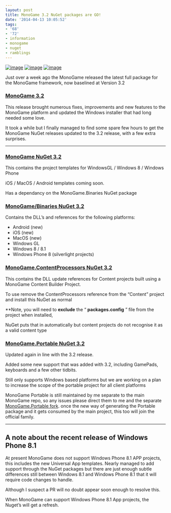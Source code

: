 ```yaml
---
layout: post
title: MonoGame 3.2 NuGet packages are GO!
date: '2014-04-13 10:05:52'
tags:
- '68'
- '72'
- information
- monogame
- nuget
- ramblings
---
```


[![image](/Images/wordpress/2014/04/image_thumb.png "image")](/Images/wordpress/2014/04/image.png)  [![image](/Images/wordpress/2014/04/image_thumb1.png "image")](/Images/wordpress/2014/04/image1.png)     [![image](/Images/wordpress/2014/04/image_thumb2.png "image")](/Images/wordpress/2014/04/image2.png)

Just over a week ago the MonoGame released the latest full package for the MonoGame framework, now baselined at Version 3.2

### [MonoGame 3.2](http://www.monogame.net/2014/04/07/monogame-3-2/)

This release brought numerous fixes, improvements and new features to the MonoGame platform and updated the Windows installer that had long needed some love.

It took a while but I finally managed to find some spare few hours to get the MonoGame NuGet releases updated to the 3.2 release, with a few extra surprises.

* * *

### [MonoGame NuGet 3.2](https://www.nuget.org/packages/MonoGame/)

This contains the project templates for WindowsGL / Windows 8 / Windows Phone

iOS / MacOS / Android templates coming soon.

Has a dependancy on the MonoGame.Binaries NuGet package

### [MonoGame/Binaries NuGet 3.2](https://www.nuget.org/packages/MonoGame.Binaries/)

Contains the DLL’s and references for the following platforms:

- Android (new)
- iOS (new)
- MacOS (new)
- Windows GL
- Windows 8 / 8.1
- Windows Phone 8 (silverlight projects)

### [MonoGame.ContentProcessors NuGet 3.2](https://www.nuget.org/packages/MonoGame.ContentProcessors/)

This contains the DLL update references for Content projects built using a MonoGame Content Builder Project.

To use remove the ContentProcessors reference from the “Content” project and install this NuGet as normal

\*\*Note, you will need to **exclude** the “ **packages.config** ” file from the project when installed,

NuGet puts that in automatically but content projects do not recognise it as a valid content type

### [MonoGame.Portable NuGet 3.2](https://www.nuget.org/packages/MonoGame-Portable/)

Updated again in line with the 3.2 release.

Added some new support that was added with 3.2, including GamePads, keyboards and a few other tidbits.

Still only supports Windows based platforms but we are working on a plan to increase the scope of the portable project for all client platforms

MonoGame Portable is still maintained by me separate to the main MonoGame repo, so any issues please direct them to me and the separate [MonoGame.Portable fork](https://github.com/DDReaper/MonoGame/tree/develop.portable).  once the new way of generating the Portable package and it gets consumed by the main project, this too will join the official family.

* * *

## A note about the recent release of Windows Phone 8.1

At present MonoGame does not support Windows Phone 8.1 APP projects, this includes the new Universal App templates.  Nearly managed to add support through the NuGet packages but there are just enough subtle differences still between Windows 8.1 and Windows Phone 8.1 that it will require code changes to handle.

Although I suspect a PR will no doubt appear soon enough to resolve this.

When MonoGame can support Windows Phone 8.1 App projects, the Nuget’s will get a refresh.

